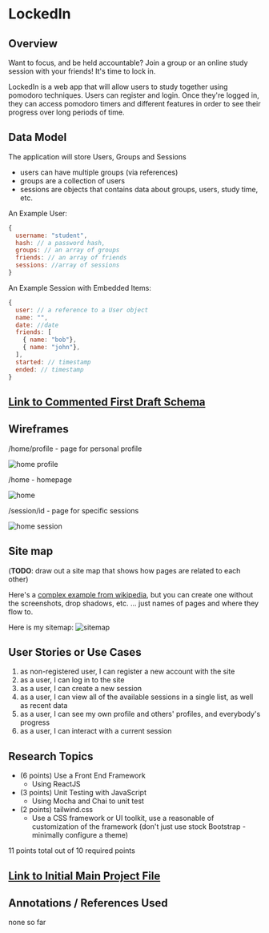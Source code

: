 # LockedIn

## Overview

Want to focus, and be held accountable? Join a group or an online study session with your friends! It's time to lock in. 

LockedIn is a web app that will allow users to study together using pomodoro techniques. Users can register and login. Once they're logged in, they can access pomodoro timers and different features in order to see their progress over long periods of time.


## Data Model

The application will store Users, Groups and Sessions

* users can have multiple groups (via references)
* groups are a collection of users 
* sessions are objects that contains data about groups, users, study time, etc.

An Example User:

```javascript
{
  username: "student",
  hash: // a password hash,
  groups: // an array of groups
  friends: // an array of friends
  sessions: //array of sessions
}
```

An Example Session with Embedded Items:

```javascript
{
  user: // a reference to a User object
  name: "",
  date: //date
  friends: [
    { name: "bob"},
    { name: "john"},
  ],
  started: // timestamp
  ended: // timestamp
}
```


## [Link to Commented First Draft Schema](db.mjs) 

## Wireframes

/home/profile - page for personal profile

![home profile](documentation/home-profile.png)

/home - homepage

![home](documentation/home.png)

/session/id - page for specific sessions

![home session](documentation/home-session.png)


## Site map

(__TODO__: draw out a site map that shows how pages are related to each other)

Here's a [complex example from wikipedia](https://upload.wikimedia.org/wikipedia/commons/2/20/Sitemap_google.jpg), but you can create one without the screenshots, drop shadows, etc. ... just names of pages and where they flow to.

Here is my sitemap: 
![sitemap](documentation/site-map.png)

## User Stories or Use Cases

1. as non-registered user, I can register a new account with the site
2. as a user, I can log in to the site
3. as a user, I can create a new session
4. as a user, I can view all of the available sessions in a single list, as well as recent data
5. as a user, I can see my own profile and others' profiles, and everybody's progress
6. as a user, I can interact with a current session

## Research Topics

* (6 points) Use a Front End Framework
    * Using ReactJS
* (3 points) Unit Testing with JavaScript
    * Using Mocha and Chai to unit test 
* (2 points) tailwind.css
    * Use a CSS framework or UI toolkit, use a reasonable of customization of the framework (don't just use stock Bootstrap - minimally configure a theme)

11 points total out of 10 required points 

## [Link to Initial Main Project File](app.mjs) 

## Annotations / References Used

none so far